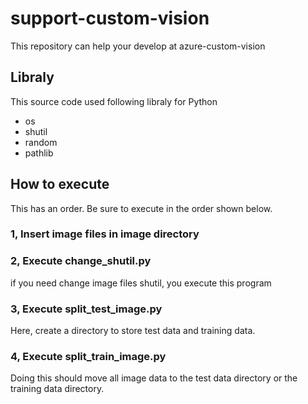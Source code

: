 # support-custom-vision
This repository can help your develop at azure-custom-vision

## Libraly
This source code used following libraly for Python
- os
- shutil
- random
- pathlib

## How to execute
This has an order. Be sure to execute in the order shown below.

### 1, Insert image files in image directory

### 2, Execute change_shutil.py
if you need change image files shutil, you execute this program

### 3, Execute split_test_image.py
Here, create a directory to store test data and training data.

### 4, Execute split_train_image.py
Doing this should move all image data to the test data directory or the training data directory.

